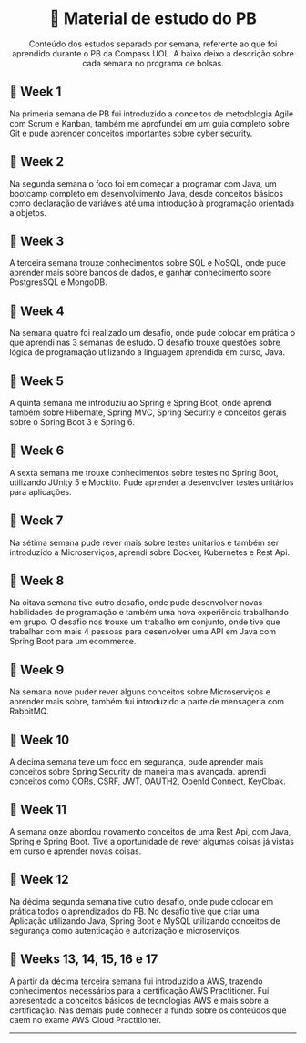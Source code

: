<h1 align="center">📖 Material de estudo do PB</h1>

<p align="center">Conteúdo dos estudos separado por semana, referente ao que foi aprendido durante o PB da Compass UOL. A baixo deixo a descrição sobre cada semana no programa de bolsas.</p>

<h2>📅 Week 1</h2>

Na primeria semana de PB fui introduzido a conceitos de metodologia Agile com Scrum e Kanban, também me aprofundei em um guia completo sobre Git e pude aprender conceitos importantes sobre cyber security.

<h2>📅 Week 2</h2>

Na segunda semana o foco foi em começar a programar com Java, um bootcamp completo em desenvolvimento Java, desde conceitos básicos como declaração de variáveis até uma introdução à programação orientada a objetos.

<h2>📅 Week 3</h2>

A terceira semana trouxe conhecimentos sobre SQL e NoSQL, onde pude aprender mais sobre bancos de dados, e ganhar conhecimento sobre PostgresSQL e MongoDB.

<h2>📅 Week 4</h2>

Na semana quatro foi realizado um desafio, onde pude colocar em prática o que aprendi nas 3 semanas de estudo. O desafio trouxe questões sobre lógica de programação utilizando a linguagem aprendida em curso, Java.

<h2>📅 Week 5</h2>

A quinta semana me introduziu ao Spring e Spring Boot, onde aprendi também sobre Hibernate, Spring MVC, Spring Security e conceitos gerais sobre o Spring Boot 3 e Spring 6.

<h2>📅 Week 6</h2>

A sexta semana me trouxe conhecimentos sobre testes no Spring Boot, utilizando JUnity 5 e Mockito. Pude aprender a desenvolver testes unitários para aplicações.

<h2>📅 Week 7</h2>

Na sétima semana pude rever mais sobre testes unitários e também ser introduzido a Microserviços, aprendi sobre Docker, Kubernetes e Rest Api.

<h2>📅 Week 8</h2>

Na oitava semana tive outro desafio, onde pude desenvolver novas habilidades de programação e também uma nova experiência trabalhando em grupo. O desafio nos trouxe um trabalho em conjunto, onde tive que trabalhar com mais 4 pessoas para desenvolver uma API em Java com Spring Boot para um ecommerce.

<h2>📅 Week 9</h2>

Na semana nove puder rever alguns conceitos sobre Microserviços e aprender mais sobre, também fui introduzido a parte de mensageria com RabbitMQ.

<h2>📅 Week 10</h2>

A décima semana teve um foco em segurança, pude aprender mais conceitos sobre Spring Security de maneira mais avançada. aprendi conceitos como CORs, CSRF, JWT, OAUTH2, OpenId Connect, KeyCloak.

<h2>📅 Week 11</h2>

A semana onze abordou novamento conceitos de uma Rest Api, com Java, Spring e Spring Boot. Tive a oportunidade de rever algumas coisas já vistas em curso e aprender novas coisas.

<h2>📅 Week 12</h2>

Na décima segunda semana tive outro desafio, onde pude colocar em prática todos o aprendizados do PB. No desafio tive que criar uma Aplicação utilizando Java, Spring Boot e MySQL utilizando conceitos de segurança como autenticação e autorização e microserviços.

<h2>📅 Weeks 13, 14, 15, 16 e 17</h2>

A partir da décima terceira semana fui introduzido a AWS, trazendo conhecimentos necessários para a certificação AWS Practitioner. Fui apresentado a conceitos básicos de tecnologias AWS e mais sobre a certificação. Nas demais pude conhecer a fundo sobre os conteúdos que caem no exame AWS Cloud Practitioner.

<hr>
